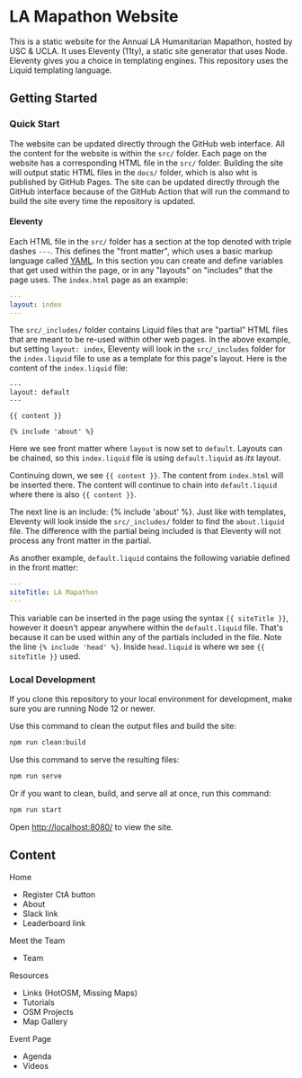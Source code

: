 # LA Mapathon Website

This is a static website for the Annual LA Humanitarian Mapathon, hosted by USC & UCLA.  It uses Eleventy (11ty), a static site generator that uses Node.  Eleventy gives you a choice in templating engines.  This repository uses the Liquid templating language.

## Getting Started

### Quick Start

The website can be updated directly through the GitHub web interface.  All the content for the website is within the `src/` folder.  Each page on the website has a corresponding HTML file in the `src/` folder.  Building the site will output static HTML files in the `docs/` folder, which is also wht is published by GitHub Pages.  The site can be updated directly through the GitHub interface because of the GitHub Action that will run the command to build the site every time the repository is updated.

#### Eleventy

Each HTML file in the `src/` folder has a section at the top denoted with triple dashes `---`.  This defines the "front matter", which uses a basic markup language called [YAML](https://www.cloudbees.com/blog/yaml-tutorial-everything-you-need-get-started).  In this section you can create and define variables that get used within the page, or in any "layouts" on "includes" that the page uses.  The `index.html` page as an example:

``` yaml
---
layout: index
---
```

The `src/_includes/` folder contains Liquid files that are "partial" HTML files that are meant to be re-used within other web pages.  In the above example, but setting `layout: index`, Eleventy will look in the `src/_includes` folder for the `index.liquid` file to use as a template for this page's layout.  Here is the content of the `index.liquid` file:

``` liquid
---
layout: default
---

{{ content }}

{% include 'about' %}
```

Here we see front matter where `layout` is now set to `default`.  Layouts can be chained, so this `index.liquid` file is using `default.liquid` as *its* layout.

Continuing down, we see `{{ content }}`.  The content from `index.html` will be inserted there.  The content will continue to chain into `default.liquid` where there is also `{{ content }}`.

The next line is an include: {% include 'about' %}.  Just like with templates, Eleventy will look inside the `src/_includes/` folder to find the `about.liquid` file.  The difference with the partial being included is that Eleventy will not process any front matter in the partial.

As another example, `default.liquid` contains the following variable defined in the front matter:

``` yaml
---
siteTitle: LA Mapathon
---
```

This variable can be inserted in the page using the syntax `{{ siteTitle }}`, however it doesn't appear anywhere within the `default.liquid` file.  That's because it can be used within any of the partials included in the file.  Note the line `{% include 'head' %}`.  Inside `head.liquid` is where we see `{{ siteTitle }}` used.

### Local Development

If you clone this repository to your local environment for development, make sure you are running Node 12 or newer.

Use this command to clean the output files and build the site:

``` bash
npm run clean:build
```

Use this command to serve the resulting files:

``` bash
npm run serve
```

Or if you want to clean, build, and serve all at once, run this command:

``` bash
npm run start
```

Open [http://localhost:8080/](http://localhost:8080/) to view  the site.

## Content

Home

- Register CtA button
- About
- Slack link
- Leaderboard link

Meet the Team

- Team

Resources

- Links (HotOSM, Missing Maps)
- Tutorials
- OSM Projects
- Map Gallery

Event Page

- Agenda
- Videos
